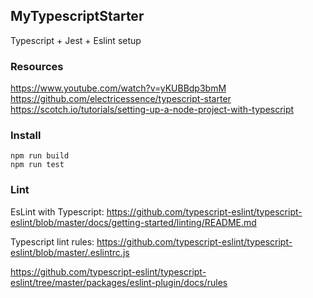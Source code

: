 ## MyTypescriptStarter

Typescript + Jest + Eslint setup

### Resources  
https://www.youtube.com/watch?v=yKUBBdp3bmM
https://github.com/electricessence/typescript-starter
https://scotch.io/tutorials/setting-up-a-node-project-with-typescript

### Install
```
npm run build
npm run test
```

### Lint
EsLint with Typescript:
https://github.com/typescript-eslint/typescript-eslint/blob/master/docs/getting-started/linting/README.md

Typescript lint rules:
https://github.com/typescript-eslint/typescript-eslint/blob/master/.eslintrc.js

https://github.com/typescript-eslint/typescript-eslint/tree/master/packages/eslint-plugin/docs/rules
